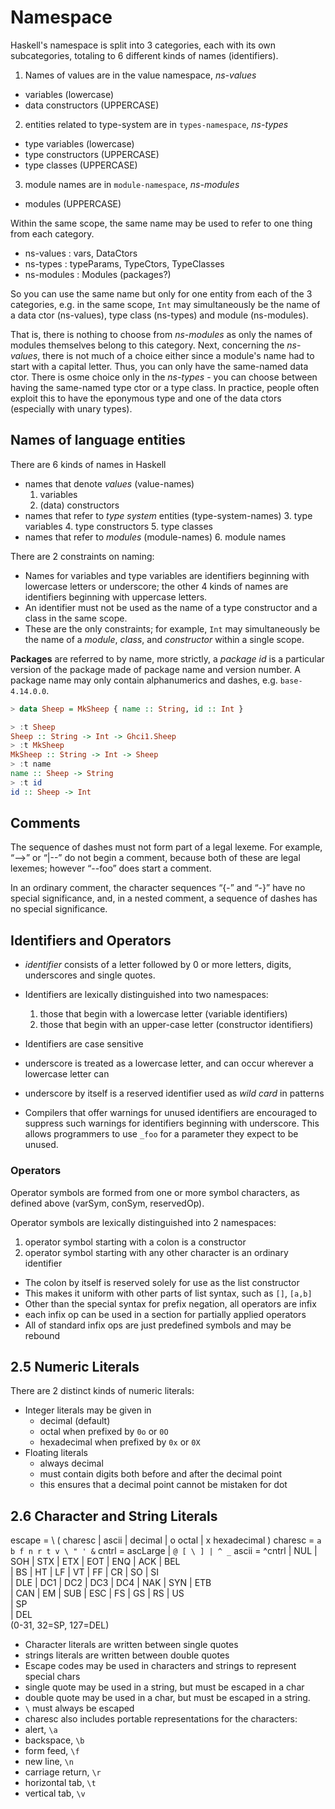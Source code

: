 # Namespace

Haskell's namespace is split into 3 categories, each with its own subcategories, totaling to 6 different kinds of names (identifiers). 

1. Names of values are in the value namespace, *ns-values*
  - variables           (lowercase)
  - data constructors   (UPPERCASE)
2. entities related to type-system are in `types-namespace`, *ns-types*
  - type variables      (lowercase)
  - type constructors   (UPPERCASE)
  - type classes        (UPPERCASE)
3. module names are in `module-namespace`, *ns-modules*
  - modules             (UPPERCASE)

Within the same scope, the same name may be used to refer to one thing from each category.

* ns-values  : vars, DataCtors
* ns-types   : typeParams, TypeCtors, TypeClasses
* ns-modules : Modules (packages?)

So you can use the same name but only for one entity from each of the 3 categories, e.g. in the same scope, `Int` may simultaneously be the name of a data ctor (ns-values), type class (ns-types) and module (ns-modules).

That is, there is nothing to choose from *ns-modules* as only the names of modules themselves belong to this category. Next, concerning the *ns-values*, there is not much of a choice either since a module's name had to start with a capital letter. Thus, you can only have the same-named data ctor. There is osme choice only in the *ns-types* - you can choose between having the same-named type ctor or a type class. In practice, people often exploit this to have the eponymous type and one of the data ctors (especially with unary types).


## Names of language entities

There are 6 kinds of names in Haskell
* names that denote *values* (value-names)
  1. variables
  2. (data) constructors
* names that refer to *type system* entities (type-system-names)
  3. type variables
  4. type constructors
  5. type classes
* names that refer to *modules* (module-names)
  6. module names

There are 2 constraints on naming:
* Names for variables and type variables are identifiers beginning with lowercase letters or underscore; the other 4 kinds of names are identifiers beginning with uppercase letters.
* An identifier must not be used as the name of a type constructor and a class in the same scope.
* These are the only constraints; for example, `Int` may simultaneously be the name of a *module*, *class*, and *constructor* within a single scope.


**Packages** are referred to by name, more strictly, a *package id* is a particular version of the package made of package name and version number. A package name may only contain alphanumerics and dashes, e.g. `base-4.14.0.0`.





```hs
> data Sheep = MkSheep { name :: String, id :: Int }

> :t Sheep
Sheep :: String -> Int -> Ghci1.Sheep
> :t MkSheep
MkSheep :: String -> Int -> Sheep
> :t name
name :: Sheep -> String
> :t id
id :: Sheep -> Int
```



## Comments

The sequence of dashes must not form part of a legal lexeme. For example, “-->” or “|--” do not begin a comment, because both of these are legal lexemes; however “--foo” does start a comment.

In an ordinary comment, the character sequences “{-” and “-}” have no special significance, and, in a nested comment, a sequence of dashes has no special significance.


## Identifiers and Operators

- *identifier* consists of a letter followed by 0 or more letters, digits, underscores and single quotes.
- Identifiers are lexically distinguished into two namespaces:
  1. those that begin with a lowercase letter (variable identifiers)
  2. those that begin with an upper-case letter (constructor identifiers)
- Identifiers are case sensitive

- underscore is treated as a lowercase letter, and can occur wherever a lowercase letter can
- underscore by itself is a reserved identifier used as *wild card* in patterns
- Compilers that offer warnings for unused identifiers are encouraged to suppress such warnings for identifiers beginning with underscore. This allows programmers to use `_foo` for a parameter they expect to be unused.


### Operators

Operator symbols are formed from one or more symbol characters, as defined above (varSym, conSym, reservedOp).

Operator symbols are lexically distinguished into 2 namespaces:
1. operator symbol starting with a colon is a constructor
2. operator symbol starting with any other character is an ordinary identifier

- The colon by itself is reserved solely for use as the list constructor
- This makes it uniform with other parts of list syntax, such as `[]`, `[a,b]`
- Other than the special syntax for prefix negation, all operators are infix
- each infix op can be used in a section for partially applied operators
- All of standard infix ops are just predefined symbols and may be rebound


## 2.5 Numeric Literals

There are 2 distinct kinds of numeric literals:
* Integer literals may be given in
  - decimal (default)
  - octal when prefixed by `0o` or `0O`
  - hexadecimal when prefixed by `0x` or `0X`
* Floating literals
  - always decimal
  - must contain digits both before and after the decimal point
  - this ensures that a decimal point cannot be mistaken for dot


## 2.6 Character and String Literals

escape  = \ ( charesc | ascii | decimal | o octal | x hexadecimal )
charesc = `a b f n r t v \ " ' &`
cntrl   = ascLarge | `@ [ \ ] | ^ _`
ascii   = ^cntrl
| NUL | SOH | STX | ETX | EOT | ENQ | ACK | BEL     
| BS  | HT  | LF  | VT  | FF  | CR  | SO  | SI      
| DLE | DC1 | DC2 | DC3 | DC4 | NAK | SYN | ETB     
| CAN | EM  | SUB | ESC | FS  | GS  | RS  | US    
| SP     
| DEL     
(0-31, 32=SP, 127=DEL)

- Character literals are written between single quotes
- strings   literals are written between double quotes
- Escape codes may be used in characters and strings to represent special chars
- single quote may be used in a string, but must be escaped in a char
- double quote may be used in a char, but must be escaped in a string.
- `\` must always be escaped
-  charesc also includes portable representations for the characters:
  - alert, `\a`
  - backspace, `\b`
  - form feed, `\f`
  - new line, `\n`
  - carriage return, `\r`
  - horizontal tab, `\t`
  - vertical tab, `\v`
